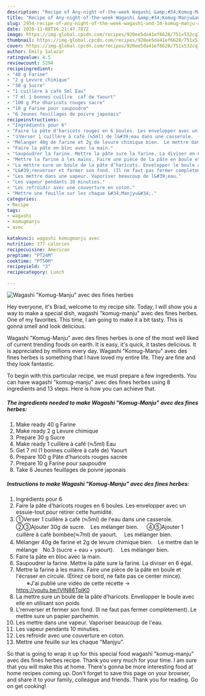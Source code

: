 ```yaml
---
description: "Recipe of Any-night-of-the-week Wagashi &amp;#34;Komug-Manju&amp;#34; avec des fines herbes"
title: "Recipe of Any-night-of-the-week Wagashi &amp;#34;Komug-Manju&amp;#34; avec des fines herbes"
slug: 2954-recipe-of-any-night-of-the-week-wagashi-and-34-komug-manju-and-34-avec-des-fines-herbes
date: 2020-11-08T16:21:47.787Z
image: https://img-global.cpcdn.com/recipes/920ee5da41ef6628/751x532cq70/wagashi-komug-manju-avec-des-fines-herbes-photo-principale-de-la-recette.jpg
thumbnail: https://img-global.cpcdn.com/recipes/920ee5da41ef6628/751x532cq70/wagashi-komug-manju-avec-des-fines-herbes-photo-principale-de-la-recette.jpg
cover: https://img-global.cpcdn.com/recipes/920ee5da41ef6628/751x532cq70/wagashi-komug-manju-avec-des-fines-herbes-photo-principale-de-la-recette.jpg
author: Emily Salazar
ratingvalue: 4.5
reviewcount: 5294
recipeingredient:
- "40 g Farine"
- "2 g Levure chimique"
- "30 g Sucre"
- "1 cuillère à café 5ml Eau"
- "7 ml 1 bonnes cuillre  caf de Yaourt"
- "100 g Pte dharicots rouges sacre"
- "10 g Farine pour saupoudre"
- "6 Jeunes feuillages de poivre japonais"
recipeinstructions:
- "Ingrédients pour 6"
- "Faire la pâte d‘haricots rouges en 6 boules. Les envelopper avec un essuie-tout pour retirer cette humidité."
- "①Verser 1 cuillère à café (≒5ml) de l&#39;eau dans une casserole.　②③Ajouter 30g de sucre.　Les mélanger bien. 　 ④⑤Ajouter 1 cuillère à café bombée(≒7ml) de yaourt. 　Les mélanger bien."
- "Mélanger 40g de farine et 2g de levure chimique bien.　Le mettre dan le mélange　No.3 (sucre + eau + yaourt). 　Les mélanger bien."
- "Faire la pâte en bloc avec la main."
- "Saupoudrer la farine. Mettre la pâte sure la farine. La diviser en 6 égal."
- "Mettre la farine à les mains. Faire une pièce de la pâte en boule et l&#39;écraser en circule. (Étirez ce bord, ne faite pas ce center mince). 　　※J&#39;ai publié une vidéo de cette recette →　https://youtu.be/IVlN86TplK0"
- "La mettre sure un boule de la pâte d‘haricots. Envelopper le boule avec elle en utilisant son poids"
- "L&#39;renverser et fermer son fond. (Il ne faut pas fermer complètement). Le mettre sure un papier parchemin."
- "Les mettre dans une vapeur. Vaporiser beaucoup de l&#39;eau."
- "Les vapeur pendants 10 minuties."
- "Les refroidir avec une couverture en coton."
- "Mettre une feuille sur les chaque &#34;Manjyu&#34;."
categories:
- Recipe
tags:
- wagashi
- komugmanju
- avec

katakunci: wagashi komugmanju avec 
nutrition: 277 calories
recipecuisine: American
preptime: "PT24M"
cooktime: "PT50M"
recipeyield: "3"
recipecategory: Lunch

---
```



![Wagashi &#34;Komug-Manju&#34; avec des fines herbes](https://img-global.cpcdn.com/recipes/920ee5da41ef6628/751x532cq70/wagashi-komug-manju-avec-des-fines-herbes-photo-principale-de-la-recette.jpg)

Hey everyone, it's Brad, welcome to my recipe site. Today, I will show you a way to make a special dish, wagashi &#34;komug-manju&#34; avec des fines herbes. One of my favorites. This time, I am going to make it a bit tasty. This is gonna smell and look delicious.

Wagashi &#34;Komug-Manju&#34; avec des fines herbes is one of the most well liked of current trending foods on earth. It is easy, it's quick, it tastes delicious. It is appreciated by millions every day. Wagashi &#34;Komug-Manju&#34; avec des fines herbes is something that I have loved my entire life. They are fine and they look fantastic.




To begin with this particular recipe, we must prepare a few ingredients. You can have wagashi &#34;komug-manju&#34; avec des fines herbes using 8 ingredients and 13 steps. Here is how you can achieve that.

<!--inarticleads1-->

##### The ingredients needed to make Wagashi &#34;Komug-Manju&#34; avec des fines herbes:

1. Make ready 40 g Farine
1. Make ready 2 g Levure chimique
1. Prepare 30 g Sucre
1. Make ready 1 cuillère à café (≒5ml) Eau
1. Get 7 ml (1 bonnes cuillère à café de) Yaourt
1. Prepare 100 g Pâte d‘haricots rouges sacrée
1. Prepare 10 g Farine pour saupoudre
1. Take 6 Jeunes feuillages de poivre japonais




<!--inarticleads2-->

##### Instructions to make Wagashi &#34;Komug-Manju&#34; avec des fines herbes:

1. Ingrédients pour 6
1. Faire la pâte d‘haricots rouges en 6 boules. Les envelopper avec un essuie-tout pour retirer cette humidité.
1. ①Verser 1 cuillère à café (≒5ml) de l&#39;eau dans une casserole.　②③Ajouter 30g de sucre.　Les mélanger bien. 　 ④⑤Ajouter 1 cuillère à café bombée(≒7ml) de yaourt. 　Les mélanger bien.
1. Mélanger 40g de farine et 2g de levure chimique bien.　Le mettre dan le mélange　No.3 (sucre + eau + yaourt). 　Les mélanger bien.
1. Faire la pâte en bloc avec la main.
1. Saupoudrer la farine. Mettre la pâte sure la farine. La diviser en 6 égal.
1. Mettre la farine à les mains. Faire une pièce de la pâte en boule et l&#39;écraser en circule. (Étirez ce bord, ne faite pas ce center mince). 　　※J&#39;ai publié une vidéo de cette recette →　https://youtu.be/IVlN86TplK0
1. La mettre sure un boule de la pâte d‘haricots. Envelopper le boule avec elle en utilisant son poids
1. L&#39;renverser et fermer son fond. (Il ne faut pas fermer complètement). Le mettre sure un papier parchemin.
1. Les mettre dans une vapeur. Vaporiser beaucoup de l&#39;eau.
1. Les vapeur pendants 10 minuties.
1. Les refroidir avec une couverture en coton.
1. Mettre une feuille sur les chaque &#34;Manjyu&#34;.




So that is going to wrap it up for this special food wagashi &#34;komug-manju&#34; avec des fines herbes recipe. Thank you very much for your time. I am sure that you will make this at home. There's gonna be more interesting food at home recipes coming up. Don't forget to save this page on your browser, and share it to your family, colleague and friends. Thank you for reading. Go on get cooking!
